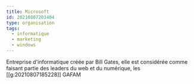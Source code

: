 ```yaml
---
title: Microsoft
id: 20210807203404
type: organisation
tags:
  - informatique
  - marketing
  - windows
---
```


Entreprise d'informatique créée par Bill Gates, elle est considérée comme faisant partie des leaders du web et du numérique, les [[g:20210807185228]] GAFAM